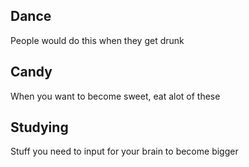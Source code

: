## Dance
People would do this when they get drunk 
## Candy
When you want to become sweet, eat alot of these
## Studying
Stuff you need to input for your brain to become bigger